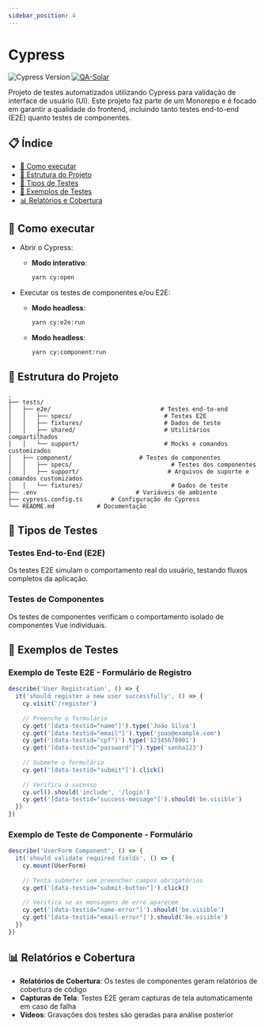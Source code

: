 ```yaml
---
sidebar_position: 4
---
```


# Cypress

![Cypress Version](https://img.shields.io/badge/cypress-v14.0.3-green)
[![QA-Solar](https://img.shields.io/endpoint?url=https://cloud.cypress.io/badge/count/en7s34/main&style=flat&logo=cypress)](https://cloud.cypress.io/projects/en7s34/runs)

Projeto de testes automatizados utilizando Cypress para validação de interface de usuário (UI). Este projeto faz parte de um Monorepo e é focado em garantir a qualidade do frontend, incluindo tanto testes end-to-end (E2E) quanto testes de componentes.

## 📋 Índice

- [🔧 Como executar](#-como-executar)
- [📂 Estrutura do Projeto](#-estrutura-do-projeto)
- [🧪 Tipos de Testes](#-tipos-de-testes)
- [📝 Exemplos de Testes](#-exemplos-de-testes)
- [📊 Relatórios e Cobertura](#-relatórios-e-cobertura)

## 🔧 Como executar

- Abrir o Cypress:
   - **Modo interativo**:
     ```bash
     yarn cy:open
     ```

- Executar os testes de componentes e/ou E2E:
   - **Modo headless**:
     ```bash
     yarn cy:e2e:run
     ```

   - **Modo headless**:
     ```bash
     yarn cy:component:run
     ```

## 📂 Estrutura do Projeto

```plaintext
.
├── tests/
│   ├── e2e/                               # Testes end-to-end
│   │   ├── specs/                          # Testes E2E
│   │   ├── fixtures/                       # Dados de teste
│   │   ├── shared/                         # Utilitários compartilhados
│   │   └── support/                        # Mocks e comandos customizados
│   ├── component/                   # Testes de componentes
│   │   ├── specs/                            # Testes dos componentes
│   │   ├── support/                         # Arquivos de suporte e comandos customizados
│   │   └── fixtures/                         # Dados de teste
├── .env                            # Variáveis de ambiente
├── cypress.config.ts        # Configuração do Cypress
└── README.md            # Documentação
```

## 🧪 Tipos de Testes

### Testes End-to-End (E2E)

Os testes E2E simulam o comportamento real do usuário, testando fluxos completos da aplicação.

### Testes de Componentes

Os testes de componentes verificam o comportamento isolado de componentes Vue individuais.

## 📝 Exemplos de Testes

### Exemplo de Teste E2E - Formulário de Registro

```typescript
describe('User Registration', () => {
  it('should register a new user successfully', () => {
    cy.visit('/register')
    
    // Preenche o formulário
    cy.get('[data-testid="name"]').type('João Silva')
    cy.get('[data-testid="email"]').type('joao@example.com')
    cy.get('[data-testid="cpf"]').type('12345678901')
    cy.get('[data-testid="password"]').type('senha123')
    
    // Submete o formulário
    cy.get('[data-testid="submit"]').click()
    
    // Verifica o sucesso
    cy.url().should('include', '/login')
    cy.get('[data-testid="success-message"]').should('be.visible')
  })
})
```

### Exemplo de Teste de Componente - Formulário

```typescript
describe('UserForm Component', () => {
  it('should validate required fields', () => {
    cy.mount(UserForm)
    
    // Tenta submeter sem preencher campos obrigatórios
    cy.get('[data-testid="submit-button"]').click()
    
    // Verifica se as mensagens de erro aparecem
    cy.get('[data-testid="name-error"]').should('be.visible')
    cy.get('[data-testid="email-error"]').should('be.visible')
  })
})
```

## 📊 Relatórios e Cobertura

- **Relatórios de Cobertura**: Os testes de componentes geram relatórios de cobertura de código
- **Capturas de Tela**: Testes E2E geram capturas de tela automaticamente em caso de falha
- **Vídeos**: Gravações dos testes são geradas para análise posterior
